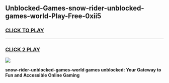 
## Unblocked-Games-snow-rider-unblocked-games-world-Play-Free-0xii5
<h3>
<a href="https://premium76.site?title=snow-rider-unblocked-games-world&ref=23A">CLICK TO PLAY</a></h3>
<hr>

<h3>
<a href="https://premium76.site?title=snow-rider-unblocked-games-world&ref=23A">CLICK 2 PLAY</a>
  
</h3>

<a href="https://premium76.site?title=snow-rider-unblocked-games-world&ref=23A"><img src="https://clearcache.store/games.png"></a>


**snow-rider-unblocked-games-world games unblocked: Your Gateway to Fun and Accessible Online Gaming**
